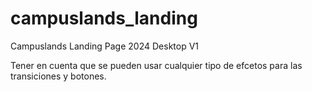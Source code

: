 # campuslands_landing
Campuslands Landing Page 2024 Desktop V1

Tener en cuenta que se pueden usar cualquier tipo de efcetos para las transiciones y botones.
